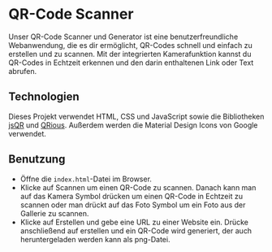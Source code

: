 # QR-Code Scanner
Unser QR-Code Scanner und Generator ist eine benutzerfreundliche Webanwendung, die es dir ermöglicht, QR-Codes schnell und einfach zu erstellen und zu scannen. Mit der integrierten Kamerafunktion kannst du QR-Codes in Echtzeit erkennen und den darin enthaltenen Link oder Text abrufen.
## Technologien
Dieses Projekt verwendet HTML, CSS und JavaScript sowie die Bibliotheken [jsQR]([https://cdn.jsdelivr.net/npm/jsqr@1.4.0/dist/jsQR.js]) und [QRious]([(https://cdnjs.cloudflare.com/ajax/libs/qrious/4.0.2/qrious.min.js)]). Außerdem werden die Material Design Icons von Google verwendet.
## Benutzung
- Öffne die `index.html`-Datei im Browser.
- Klicke auf Scannen um einen QR-Code zu scannen. Danach kann man auf das Kamera Symbol drücken um einen QR-Code in Echtzeit zu scannen oder man drückt auf das Foto Symbol um ein Foto aus der Gallerie zu scannen.
- Klicke auf Erstellen und gebe eine URL zu einer Website ein. Drücke anschließend auf erstellen und ein QR-Code wird generiert, der auch heruntergeladen werden kann als png-Datei.

